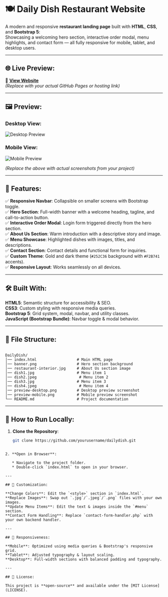 
# 🍽️ Daily Dish Restaurant Website

A modern and responsive **restaurant landing page** built with **HTML**, **CSS**, and **Bootstrap 5**:  
Showcasing a welcoming hero section, interactive order modal, menu highlights, and contact form — all fully responsive for mobile, tablet, and desktop users.

---

## 🌐 Live Preview:

🔗 **[View Website](https://yourusername.github.io/dailydish/)**  
*(Replace with your actual GitHub Pages or hosting link)*

---

## 🖼️ Preview:

### Desktop View:
![Desktop Preview](preview-desktop.png)

### Mobile View:
![Mobile Preview](preview-mobile.png)

*(Replace the above with actual screenshots from your project)*

---

## 📌 Features:

✅ **Responsive Navbar**: Collapsible on smaller screens with Bootstrap toggle.  
✅ **Hero Section**: Full-width banner with a welcome heading, tagline, and call-to-action button.  
✅ **Interactive Order Modal**: Login form triggered directly from the hero section.  
✅ **About Us Section**: Warm introduction with a descriptive story and image.  
✅ **Menu Showcase**: Highlighted dishes with images, titles, and descriptions.  
✅ **Contact Section**: Contact details and functional form for inquiries.  
✅ **Custom Theme**: Gold and dark theme (`#252C36` background with `#F2B741` accents).  
✅ **Responsive Layout**: Works seamlessly on all devices.

---

## 🛠️ Built With:

**HTML5**: Semantic structure for accessibility & SEO.  
**CSS3**: Custom styling with responsive media queries.  
**Bootstrap 5**: Grid system, modal, navbar, and utility classes.  
**JavaScript (Bootstrap Bundle)**: Navbar toggle & modal behavior.

---

## 📂 File Structure:

```

DailyDish/
│── index.html                  # Main HTML page
│── banner.png                  # Hero section background
│── restaurant-interior.jpg     # About Us section image
│── dish1.jpg                   # Menu item 1
│── dish2.jpeg                   # Menu item 2
│── dish3.jpg                   # Menu item 3
│── dish4.jpeg                   # Menu item 4
│── preview-desktop.png         # Desktop preview screenshot
│── preview-mobile.png          # Mobile preview screenshot
└── README.md                   # Project documentation

````

---

## 🚀 How to Run Locally:

1. **Clone the Repository**:
   ```bash
   git clone https://github.com/yourusername/dailydish.git
```

2. **Open in Browser**:

   * Navigate to the project folder.
   * Double-click `index.html` to open in your browser.

---

## 🎨 Customization:

**Change Colors**: Edit the `<style>` section in `index.html`.
**Replace Images**: Swap out `.jpg`/`.jpeg`/`.png` files with your own images.
**Update Menu Items**: Edit the text & images inside the `#menu` section.
**Contact Form Handling**: Replace `contact-form-handler.php` with your own backend handler.

---

## 📱 Responsiveness:

**Mobile**: Optimized using media queries & Bootstrap's responsive grid.
**Tablet**: Adjusted typography & layout scaling.
**Desktop**: Full-width sections with balanced padding and typography.

---

## 📜 License:

This project is **open-source** and available under the [MIT License](LICENSE).

